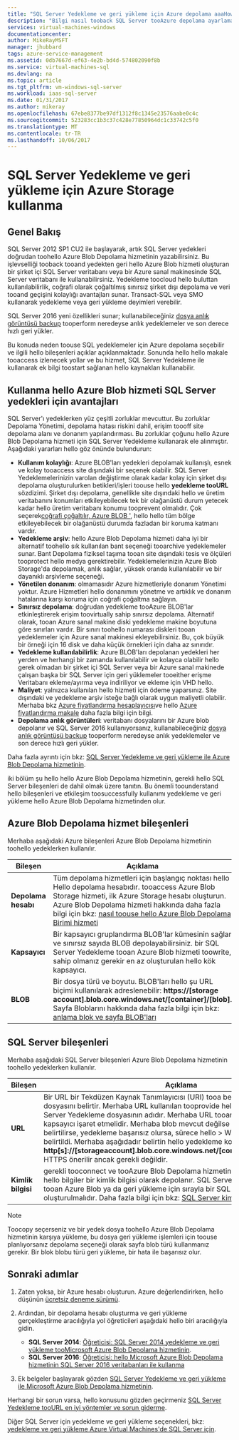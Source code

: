 ```yaml
---
title: "SQL Server Yedekleme ve geri yükleme için Azure depolama aaaHow toouse | Microsoft Docs"
description: "Bilgi nasıl tooback SQL Server tooAzure depolama ayarlama. SQL veritabanları tooAzure depolama yedekleme hello yararlarını açıklar."
services: virtual-machines-windows
documentationcenter: 
author: MikeRayMSFT
manager: jhubbard
tags: azure-service-management
ms.assetid: 0db7667d-ef63-4e2b-bd4d-574802090f8b
ms.service: virtual-machines-sql
ms.devlang: na
ms.topic: article
ms.tgt_pltfrm: vm-windows-sql-server
ms.workload: iaas-sql-server
ms.date: 01/31/2017
ms.author: mikeray
ms.openlocfilehash: 67ebe8377be97df1312f8c1345e23576aabe0c4c
ms.sourcegitcommit: 523283cc1b3c37c428e77850964dc1c33742c5f0
ms.translationtype: MT
ms.contentlocale: tr-TR
ms.lasthandoff: 10/06/2017
---
```

# <a name="use-azure-storage-for-sql-server-backup-and-restore"></a>SQL Server Yedekleme ve geri yükleme için Azure Storage kullanma
## <a name="overview"></a>Genel Bakış
SQL Server 2012 SP1 CU2 ile başlayarak, artık SQL Server yedekleri doğrudan toohello Azure Blob Depolama hizmetinin yazabilirsiniz. Bu işlevselliği tooback tooand yedekten geri hello Azure Blob hizmeti oluşturan bir şirket içi SQL Server veritabanı veya bir Azure sanal makinesinde SQL Server veritabanı ile kullanabilirsiniz. Yedekleme toocloud hello buluttan kullanılabilirlik, coğrafi olarak çoğaltılmış sınırsız şirket dışı depolama ve veri tooand geçişini kolaylığı avantajları sunar. Transact-SQL veya SMO kullanarak yedekleme veya geri yükleme deyimleri verebilir.

SQL Server 2016 yeni özellikleri sunar; kullanabileceğiniz [dosya anlık görüntüsü backup](http://msdn.microsoft.com/library/mt169363.aspx) tooperform neredeyse anlık yedeklemeler ve son derece hızlı geri yükler.

Bu konuda neden toouse SQL yedeklemeler için Azure depolama seçebilir ve ilgili hello bileşenleri açıklar açıklanmaktadır. Sonunda hello hello makale tooaccess izlenecek yollar ve bu hizmet, SQL Server Yedekleme ile kullanarak ek bilgi toostart sağlanan hello kaynakları kullanabilir.

## <a name="benefits-of-using-hello-azure-blob-service-for-sql-server-backups"></a>Kullanma hello Azure Blob hizmeti SQL Server yedekleri için avantajları
SQL Server'ı yedeklerken yüz çeşitli zorluklar mevcuttur. Bu zorluklar Depolama Yönetimi, depolama hatası riskini dahil, erişim toooff site depolama alanı ve donanım yapılandırması. Bu zorluklar çoğunu hello Azure Blob Depolama hizmeti için SQL Server Yedekleme kullanarak ele alınmıştır. Aşağıdaki yararları hello göz önünde bulundurun:

* **Kullanım kolaylığı**: Azure BLOB'ları yedekleri depolamak kullanışlı, esnek ve kolay tooaccess site dışındaki bir seçenek olabilir. SQL Server Yedeklemelerinizin varolan değiştirme olarak kadar kolay için şirket dışı depolama oluşturulurken betikleri/işleri toouse hello **yedekleme tooURL** sözdizimi. Şirket dışı depolama, genellikle site dışındaki hello ve üretim veritabanını konumları etkileyebilecek tek bir olağanüstü durum yetecek kadar hello üretim veritabanı konumu tooprevent olmalıdır. Çok seçerek[coğrafi çoğaltılır, Azure BLOB '](../../../storage/common/storage-redundancy.md), hello hello tüm bölge etkileyebilecek bir olağanüstü durumda fazladan bir koruma katmanı vardır.
* **Yedekleme arşiv**: hello Azure Blob Depolama hizmeti daha iyi bir alternatif toohello sık kullanılan bant seçeneği tooarchive yedeklemeler sunar. Bant Depolama fiziksel taşıma tooan site dışındaki tesis ve ölçüleri tooprotect hello medya gerektirebilir. Yedeklemelerinizin Azure Blob Storage'da depolamak, anlık sağlar, yüksek oranda kullanılabilir ve bir dayanıklı arşivleme seçeneği.
* **Yönetilen donanım**: olmamasıdır Azure hizmetleriyle donanım Yönetimi yoktur. Azure Hizmetleri hello donanımını yönetme ve artıklık ve donanım hatalarına karşı koruma için coğrafi çoğaltma sağlayın.
* **Sınırsız depolama**: doğrudan yedekleme tooAzure BLOB'lar etkinleştirerek erişim toovirtually sahip sınırsız depolama. Alternatif olarak, tooan Azure sanal makine diski yedekleme makine boyutuna göre sınırları vardır. Bir sınırı toohello numarası diskleri tooan yedeklemeler için Azure sanal makinesi ekleyebilirsiniz. Bu, çok büyük bir örneği için 16 disk ve daha küçük örnekleri için daha az sınırıdır.
* **Yedekleme kullanılabilirlik**: Azure BLOB'ları depolanan yedekleri her yerden ve herhangi bir zamanda kullanılabilir ve kolayca olabilir hello gerek olmadan bir şirket içi SQL Server veya bir Azure sanal makinede çalışan başka bir SQL Server için geri yüklemeler tooeither erişme Veritabanı ekleme/ayırma veya indiriliyor ve ekleme için VHD hello.
* **Maliyet**: yalnızca kullanılan hello hizmeti için ödeme yaparsınız. Site dışındaki ve yedekleme arşiv isteğe bağlı olarak uygun maliyetli olabilir. Merhaba bkz [Azure fiyatlandırma hesaplayıcısı](http://go.microsoft.com/fwlink/?LinkId=277060 "fiyatlandırma hesaplayıcısı")ve hello [Azure fiyatlandırma makale](http://go.microsoft.com/fwlink/?LinkId=277059 "fiyatlandırma makale") daha fazla bilgi için bilgi.
* **Depolama anlık görüntüleri**: veritabanı dosyalarını bir Azure blob depolanır ve SQL Server 2016 kullanıyorsanız, kullanabileceğiniz [dosya anlık görüntüsü backup](http://msdn.microsoft.com/library/mt169363.aspx) tooperform neredeyse anlık yedeklemeler ve son derece hızlı geri yükler.

Daha fazla ayrıntı için bkz: [SQL Server Yedekleme ve geri yükleme ile Azure Blob Depolama hizmetinin](http://go.microsoft.com/fwlink/?LinkId=271617).

iki bölüm şu hello hello Azure Blob Depolama hizmetinin, gerekli hello SQL Server bileşenleri de dahil olmak üzere tanıtın. Bu önemli toounderstand hello bileşenleri ve etkileşim toosuccessfully kullanımı yedekleme ve geri yükleme hello Azure Blob Depolama hizmetinden olur.

## <a name="azure-blob-storage-service-components"></a>Azure Blob Depolama hizmet bileşenleri
Merhaba aşağıdaki Azure bileşenleri Azure Blob Depolama hizmetinin toohello yedeklerken kullanılır.

| Bileşen | Açıklama |
| --- | --- |
| **Depolama hesabı** |Tüm depolama hizmetleri için başlangıç noktası hello Hello depolama hesabıdır. tooaccess Azure Blob Storage hizmeti, ilk Azure Storage hesabı oluşturun. Azure Blob Depolama hizmeti hakkında daha fazla bilgi için bkz: [nasıl toouse hello Azure Blob Depolama Birimi hizmeti](https://azure.microsoft.com/develop/net/how-to-guides/blob-storage/) |
| **Kapsayıcı** |Bir kapsayıcı gruplandırma BLOB'lar kümesinin sağlar ve sınırsız sayıda BLOB depolayabilirsiniz. bir SQL Server Yedekleme tooan Azure Blob hizmeti toowrite, sahip olmanız gerekir en az oluşturulan hello kök kapsayıcı. |
| **BLOB** |Bir dosya türü ve boyutu. BLOB'ları hello şu URL biçimi kullanılarak adreslenebilir: **https://[storage account].blob.core.windows.net/[container]/[blob]**. Sayfa Bloblarını hakkında daha fazla bilgi için bkz: [anlama blok ve sayfa BLOB'ları](http://msdn.microsoft.com/library/azure/ee691964.aspx) |

## <a name="sql-server-components"></a>SQL Server bileşenleri
Merhaba aşağıdaki SQL Server bileşenleri Azure Blob Depolama hizmetinin toohello yedeklerken kullanılır.

| Bileşen | Açıklama |
| --- | --- |
| **URL** |Bir URL bir Tekdüzen Kaynak Tanımlayıcısı (URI) tooa benzersiz yedekleme dosyasını belirtir. Merhaba URL kullanılan tooprovide hello konumu ve hello SQL Server Yedekleme dosyasının adıdır. Merhaba URL tooan gerçek blob, yalnızca bir kapsayıcı işaret etmelidir. Merhaba blob mevcut değilse oluşturulur. Bir blob belirtilirse, yedekleme başarısız olursa, sürece hello > WITH FORMAT seçeneği belirtildi. Merhaba aşağıdadır belirtin hello yedekleme komutu hello URL örneği: **http[s]://[storageaccount].blob.core.windows.net/[container]/[FILENAME.bak]**. HTTPS önerilir ancak gerekli değildir. |
| **Kimlik bilgisi** |gerekli tooconnect ve tooAzure Blob Depolama hizmetinin kimlik doğrulaması hello bilgiler bir kimlik bilgisi olarak depolanır.  SQL Server toowrite yedeklemeleri tooan Azure Blob ya da geri yükleme için sırayla bir SQL Server kimlik bilgisi oluşturulmalıdır. Daha fazla bilgi için bkz: [SQL Server kimlik bilgisi](https://msdn.microsoft.com/library/ms189522.aspx). |

> [!NOTE]
> Toocopy seçerseniz ve bir yedek dosya toohello Azure Blob Depolama hizmetinin karşıya yükleme, bu dosya geri yükleme işlemleri için toouse planlıyorsanız depolama seçeneği olarak sayfa blob türü kullanmanız gerekir. Bir blok blobu türü geri yükleme, bir hata ile başarısız olur.
> 
> 

## <a name="next-steps"></a>Sonraki adımlar
1. Zaten yoksa, bir Azure hesabı oluşturun. Azure değerlendirirken, hello düşünün [ücretsiz deneme sürümü](https://azure.microsoft.com/free/).
2. Ardından, bir depolama hesabı oluşturma ve geri yükleme gerçekleştirme aracılığıyla yol öğreticileri aşağıdaki hello biri aracılığıyla gidin.
   
   * **SQL Server 2014**: [Öğreticisi: SQL Server 2014 yedekleme ve geri yükleme tooMicrosoft Azure Blob Depolama hizmetinin](https://msdn.microsoft.com/library/jj720558\(v=sql.120\).aspx).
   * **SQL Server 2016**: [Öğreticisi: hello Microsoft Azure Blob Depolama hizmetinin SQL Server 2016 veritabanları ile kullanma](https://msdn.microsoft.com/library/dn466438.aspx)
3. Ek belgeler başlayarak gözden [SQL Server Yedekleme ve geri yükleme ile Microsoft Azure Blob Depolama hizmetinin](https://msdn.microsoft.com/library/jj919148.aspx).

Herhangi bir sorun varsa, hello konusunu gözden geçirmeniz [SQL Server Yedekleme tooURL en iyi yöntemler ve sorun giderme](https://msdn.microsoft.com/library/jj919149.aspx).

Diğer SQL Server için yedekleme ve geri yükleme seçenekleri, bkz: [yedekleme ve geri yükleme Azure Virtual Machines'de SQL Server için](virtual-machines-windows-sql-backup-recovery.md).

